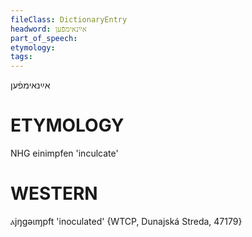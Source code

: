 ```yaml
---
fileClass: DictionaryEntry
headword: אײַנאימפֿען
part_of_speech: 
etymology: 
tags: 
---
```

אײַנאימפֿען

ETYMOLOGY
===========
NHG einimpfen 'inculcate'

WESTERN
========

ⲁjŋgəɩɱpft 'inoculated' {WTCP, Dunajská Streda, 47179}
